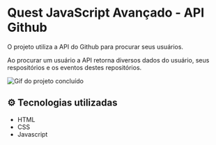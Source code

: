 # Quest JavaScript Avançado - API Github

O projeto utiliza a API do Github para procurar seus usuários.

Ao procurar um usuário a API retorna diversos dados do usuário, seus respositórios e os eventos destes repositórios.

<img src="/src/gif/projeto-concluido.gif" alt="Gif do projeto concluído">

## ⚙ Tecnologias utilizadas
- HTML
- CSS
- Javascript